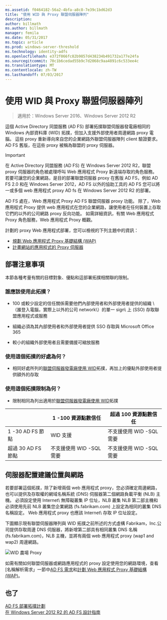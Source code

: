 ```yaml
---
ms.assetid: f0464182-56a2-4bfa-a8c8-7e39c1bd62d3
title: "使用 WID 與 Proxy 聯盟伺服器陣列"
description: 
author: billmath
ms.author: billmath
manager: femila
ms.date: 05/31/2017
ms.topic: article
ms.prod: windows-server-threshold
ms.technology: identity-adfs
ms.openlocfilehash: e372f066fc82b9857d438234b491732a177e24fa
ms.sourcegitcommit: 70c1b6cedad55b9c7d2068c9aa4891c6c533ee4c
ms.translationtype: MT
ms.contentlocale: zh-TW
ms.lasthandoff: 07/03/2017
---
```

# <a name="federation-server-farm-using-wid-and-proxies"></a>使用 WID 與 Proxy 聯盟伺服器陣列

>適用於：Windows Server 2016、Windows Server 2012 R2

這個 Active Directory 同盟服務 \(AD FS\) 部署拓撲聯盟伺服器發電廠相同的 Windows 內部資料庫 \(WID\) 拓撲，但加入支援外部使用者周邊網路 proxy 電腦。 這些 proxy 重新導向來自您的企業網路外聯盟伺服器陣列 client 驗證要求。 AD FS 舊版，在這些 proxy 被稱為聯盟的 proxy 伺服器。  
  
> [!IMPORTANT]  
> 在 Active Directory 同盟服務 \(AD FS\) 在 Windows Server 2012 R2，聯盟 proxy 伺服器的角色被處理呼叫 Web 應用程式 Proxy 新遠端存取的角色服務。 若要可讓您的企業網路，是目的部署聯盟伺服器 proxy 在舊版 AD FS，例如 AD FS 2.0 和在 Windows Server 2012，AD FS 以外的協助工具的 AD FS 您可以將一或多個 web 應用程式 proxy AD fs 在 Windows Server 2012 R2 的部署。  
>   
> AD FS 處在，Web 應用程式 Proxy AD FS 聯盟伺服器 proxy 功能。 除了，Web 應用程式 Proxy 提供 web 應用程式在您的企業網路，讓使用者在任何裝置上存取它們的以外的公司網路 proxy 反向功能。 如需詳細資訊，有關 Web 應用程式 Proxy 角色服務，Web 應用程式 Proxy 概觀。  
>   
> 計劃的 proxy Web 應用程式部署，您可以檢視的下列主題中的資訊：  
>   
> -   [規劃 Web 應用程式 Proxy 基礎結構 (WAP)](https://technet.microsoft.com/library/dn383648.aspx)  
> -   [計畫網站的應用程式的 Proxy 伺服器](https://technet.microsoft.com/library/dn383647.aspx)  
  
## <a name="deployment-considerations"></a>部署注意事項  
本節各種考量有關的目標對象、優點和這部署拓撲相關聯的限制。  
  
### <a name="who-should-use-this-topology"></a>誰應該使用此拓撲？  
  
-   100 或較少設定的信任關係需要他們內部使用者和外部使用者提供的組織 \（誰登入電腦，實際上以外的公司 network\）的單一 sign\ 上 \(SSO\) 存取聯盟應用程式或服務  
  
-   組織必須為其內部使用者和外部使用者提供 SSO 存取與 Microsoft Office 365  
  
-   較小的組織外部使用者且需要備援可縮放服務  
  
### <a name="what-are-the-benefits-of-using-this-topology"></a>使用這個拓撲的好處為何？  
  
-   相同好處所列的[聯盟伺服器發電廠使用 WID](Federation-Server-Farm-Using-WID.md)拓撲，再加上的優點外部使用者提供額外的存取  
  
### <a name="what-are-the-limitations-of-using-this-topology"></a>使用這個拓撲限制為何？  
  
-   限制相同為列出適用於[聯盟伺服器發電廠使用 WID](Federation-Server-Farm-Using-WID.md)拓撲  

||1 \-100 資源點數信任|超過 100 資源點數信任 
| ----- |-----| ------ |
|1 \-30 AD FS 節點|WID 支援|不支援使用 WID \-SQL 需要 
|超過 30 AD FS 節點|不支援使用 WID \-SQL 需要|不支援使用 WID \-SQL 需要  
  
## <a name="server-placement-and-network-layout-recommendations"></a>伺服器配置建議位置與網路  
若要部署這個拓撲，除了新增兩個 web 應用程式 proxy，您必須確定周邊網路，也可以提供及存取權的網域名稱系統 \(DNS\) 伺服器第二個網路負載平衡 \(NLB\) 主機。 必須設定使用 Internet\ 無障礙叢集 IP 位址，NLB 叢集 NLB 第二部主機和必須使用先前 NLB 叢集您企業網路 \(fs.fabrikam.com\) 上設定為相同的叢集 DNS 名稱設定。 Web 應用程式 proxy 也應該 Internet\ 存取 IP 位址設定。  
  
下圖顯示現有聯盟伺服器陣列與 WID 拓撲之前所述的方式虛構 Fabrikam，Inc.公司提供存取周邊 DNS 伺服器，將新增第二部具有相同叢集 DNS 名稱 \(fs.fabrikam.com\)，NLB 主機，並將有兩個 web 應用程式 proxy \(wap1 and wap2\) 周邊網路。  
  
![WID 農場 Proxy](media/WIDFarmADFSBlue.gif)  
  
如需有關如何聯盟伺服器或網路應用程式的 proxy 設定使用您的網路環境，查看 [名稱解析需求」一節中[AD FS 需求](AD-FS-Requirements.md)和[計劃 Web 應用程式 Proxy 基礎結構 (WAP)](https://technet.microsoft.com/library/dn383648.aspx)。  
  
## <a name="see-also"></a>也了  
[AD FS 部署拓撲計劃](Plan-Your-AD-FS-Deployment-Topology.md)  
[在 Windows Server 2012 R2 的 AD FS 設計指南](AD-FS-Design-Guide-in-Windows-Server-2012-R2.md)  
  

